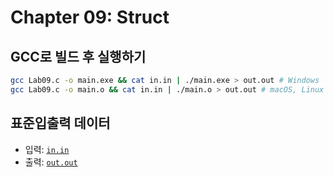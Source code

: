 # Chapter 09: Struct

## GCC로 빌드 후 실행하기
```sh
gcc Lab09.c -o main.exe && cat in.in | ./main.exe > out.out # Windows
gcc Lab09.c -o main.o && cat in.in | ./main.o > out.out # macOS, Linux
```

## 표준입출력 데이터
* 입력: [`in.in`](./in.in)
* 출력: [`out.out`](./out.out)
